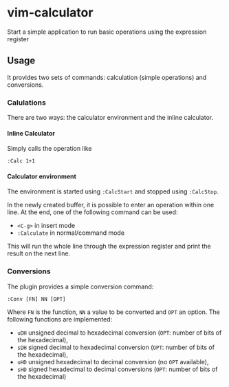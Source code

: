 # vim-calculator

Start a simple application to run basic operations using the expression register

## Usage

It provides two sets of commands: calculation (simple operations) and conversions.

### Calulations

There are two ways: the calculator environment and the inline calculator.

#### Inline Calculator

Simply calls the operation like

``` vim
:Calc 1+1
```

#### Calculator environment

The environment is started using `:CalcStart` and stopped using `:CalcStop`.

In the newly created buffer, it is possible to enter an operation within one line. At the end, one of the following command can be used:
- `<C-g>` in insert mode
- `:Calculate` in normal/command mode

This will run the whole line through the expression register and print the result on the next line.

### Conversions

The plugin provides a simple conversion command:

``` vim
:Conv [FN] NN [OPT]
``` 

Where `FN` is the function, `NN` a value to be converted and `OPT` an option. The following functions are implemented:
- `uDH` unsigned decimal to hexadecimal conversion (`OPT`: number of bits of the hexadecimal),
- `sDH` signed decimal to hexadecimal conversion (`OPT`: number of bits of the hexadecimal),
- `uHD` unsigned hexadecimal to decimal conversion (no `OPT` available),
- `sHD` signed hexadecimal to decimal conversions (`OPT`: number of bits of the hexadecimal)
